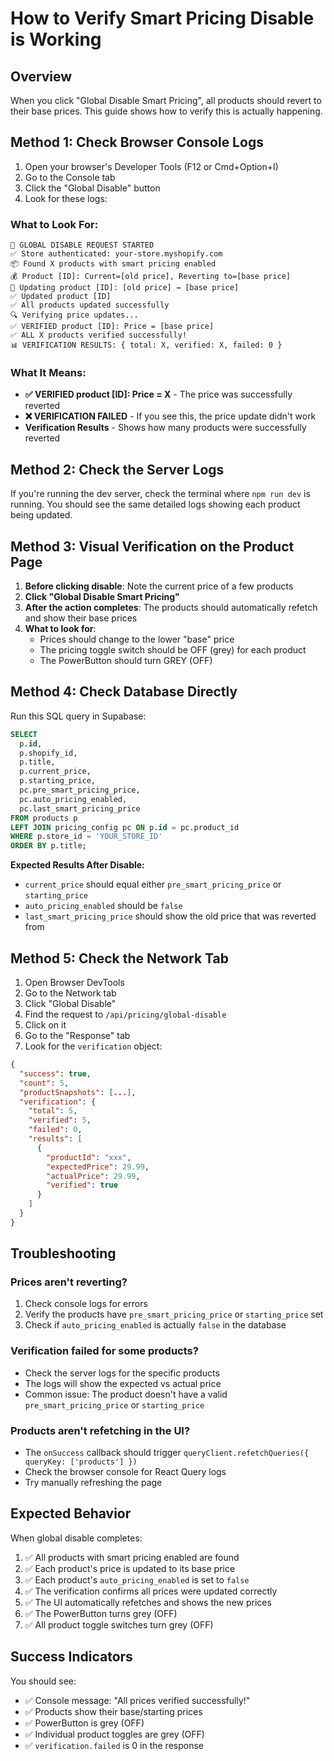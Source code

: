 # How to Verify Smart Pricing Disable is Working

## Overview
When you click "Global Disable Smart Pricing", all products should revert to their base prices. This guide shows how to verify this is actually happening.

## Method 1: Check Browser Console Logs

1. Open your browser's Developer Tools (F12 or Cmd+Option+I)
2. Go to the Console tab
3. Click the "Global Disable" button
4. Look for these logs:

### What to Look For:
```
🔄 GLOBAL DISABLE REQUEST STARTED
✅ Store authenticated: your-store.myshopify.com
📦 Found X products with smart pricing enabled
💰 Product [ID]: Current=[old price], Reverting to=[base price]
🔧 Updating product [ID]: [old price] → [base price]
✅ Updated product [ID]
✅ All products updated successfully
🔍 Verifying price updates...
✅ VERIFIED product [ID]: Price = [base price]
✅ ALL X products verified successfully!
📊 VERIFICATION RESULTS: { total: X, verified: X, failed: 0 }
```

### What It Means:
- **✅ VERIFIED product [ID]: Price = X** - The price was successfully reverted
- **❌ VERIFICATION FAILED** - If you see this, the price update didn't work
- **Verification Results** - Shows how many products were successfully reverted

## Method 2: Check the Server Logs

If you're running the dev server, check the terminal where `npm run dev` is running. You should see the same detailed logs showing each product being updated.

## Method 3: Visual Verification on the Product Page

1. **Before clicking disable**: Note the current price of a few products
2. **Click "Global Disable Smart Pricing"**
3. **After the action completes**: The products should automatically refetch and show their base prices
4. **What to look for**: 
   - Prices should change to the lower "base" price
   - The pricing toggle switch should be OFF (grey) for each product
   - The PowerButton should turn GREY (OFF)

## Method 4: Check Database Directly

Run this SQL query in Supabase:

```sql
SELECT 
  p.id,
  p.shopify_id,
  p.title,
  p.current_price,
  p.starting_price,
  pc.pre_smart_pricing_price,
  pc.auto_pricing_enabled,
  pc.last_smart_pricing_price
FROM products p
LEFT JOIN pricing_config pc ON p.id = pc.product_id
WHERE p.store_id = 'YOUR_STORE_ID'
ORDER BY p.title;
```

**Expected Results After Disable:**
- `current_price` should equal either `pre_smart_pricing_price` or `starting_price`
- `auto_pricing_enabled` should be `false`
- `last_smart_pricing_price` should show the old price that was reverted from

## Method 5: Check the Network Tab

1. Open Browser DevTools
2. Go to the Network tab
3. Click "Global Disable"
4. Find the request to `/api/pricing/global-disable`
5. Click on it
6. Go to the "Response" tab
7. Look for the `verification` object:

```json
{
  "success": true,
  "count": 5,
  "productSnapshots": [...],
  "verification": {
    "total": 5,
    "verified": 5,
    "failed": 0,
    "results": [
      {
        "productId": "xxx",
        "expectedPrice": 29.99,
        "actualPrice": 29.99,
        "verified": true
      }
    ]
  }
}
```

## Troubleshooting

### Prices aren't reverting?
1. Check console logs for errors
2. Verify the products have `pre_smart_pricing_price` or `starting_price` set
3. Check if `auto_pricing_enabled` is actually `false` in the database

### Verification failed for some products?
- Check the server logs for the specific products
- The logs will show the expected vs actual price
- Common issue: The product doesn't have a valid `pre_smart_pricing_price` or `starting_price`

### Products aren't refetching in the UI?
- The `onSuccess` callback should trigger `queryClient.refetchQueries({ queryKey: ['products'] })`
- Check the browser console for React Query logs
- Try manually refreshing the page

## Expected Behavior

When global disable completes:
1. ✅ All products with smart pricing enabled are found
2. ✅ Each product's price is updated to its base price
3. ✅ Each product's `auto_pricing_enabled` is set to `false`
4. ✅ The verification confirms all prices were updated correctly
5. ✅ The UI automatically refetches and shows the new prices
6. ✅ The PowerButton turns grey (OFF)
7. ✅ All product toggle switches turn grey (OFF)

## Success Indicators

You should see:
- ✅ Console message: "All prices verified successfully!"
- ✅ Products show their base/starting prices
- ✅ PowerButton is grey (OFF)
- ✅ Individual product toggles are grey (OFF)
- ✅ `verification.failed` is 0 in the response

